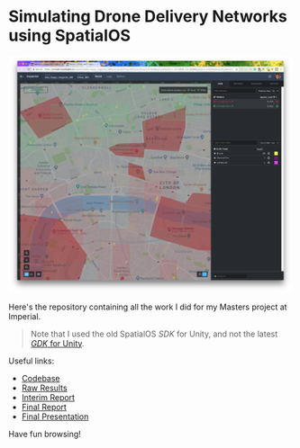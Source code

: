 # Simulating Drone Delivery Networks using SpatialOS

![Drones Drones Drones](dissertation/img/gdoc2copy.png)

Here's the repository containing all the work I did for my Masters project at Imperial. 

> Note that I used the old SpatialOS *SDK* for Unity, and not the latest [*GDK* for Unity](https://improbable.io/games/blog/spatialos-gdk-for-unity-launch).

Useful links:
* [Codebase](codebase)
* [Raw Results](codebase/analysis)
* [Interim Report](InterimReport.pdf)
* [Final Report](FinalReport.pdf)
* [Final Presentation](prezzie.pdf)

Have fun browsing!
